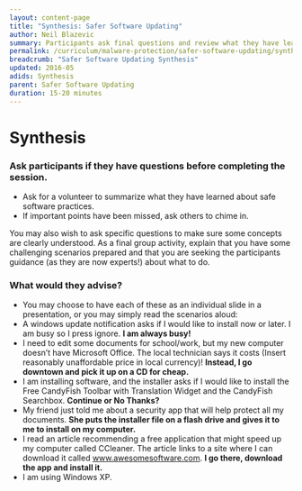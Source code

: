 ```yaml
---
layout: content-page
title: "Synthesis: Safer Software Updating"
author: Neil Blazevic
summary: Participants ask final questions and review what they have learned during the Malware Protecion - Safer Software Updating module.
permalink: /curriculum/malware-protection/safer-software-updating/synthesis/synthesis-safer-software-updating/
breadcrumb: "Safer Software Updating Synthesis"
updated: 2016-05
adids: Synthesis
parent: Safer Software Updating
duration: 15-20 minutes
---
```

# Synthesis

### Ask participants if they have questions before completing the session.
  - Ask for a volunteer to summarize what they have learned about safe software practices.
  - If important points have been missed, ask others to chime in.

You may also wish to ask specific questions to make sure some concepts are clearly understood. As a final group activity, explain that you have some challenging scenarios prepared and that you are seeking the participants guidance (as they are now experts!) about what to do.

### What would they advise?
  - You may choose to have each of these as an individual slide in a presentation, or you may simply read the scenarios aloud:
  - A windows update notification asks if I would like to install now or later. I am busy so I press ignore. **I am always busy!**
  - I need to edit some documents for school/work, but my new computer doesn’t have Microsoft Office. The local technician says it costs (Insert reasonably unaffordable price in local currency)! **Instead, I go downtown and pick it up on a CD for cheap.**
  - I am installing software, and the installer asks if I would like to install the Free CandyFish Toolbar with Translation Widget and the CandyFish Searchbox. **Continue or No Thanks?**
  - My friend just told me about a security app that will help protect all my documents. **She puts the installer file on a flash drive and gives it to me to install on my computer.**
  - I read an article recommending a free application that might speed up my computer called CCleaner. The article links to a site where I can download it called www.awesomesoftware.com. **I go there, download the app and install it.**
  - I am using Windows XP.
